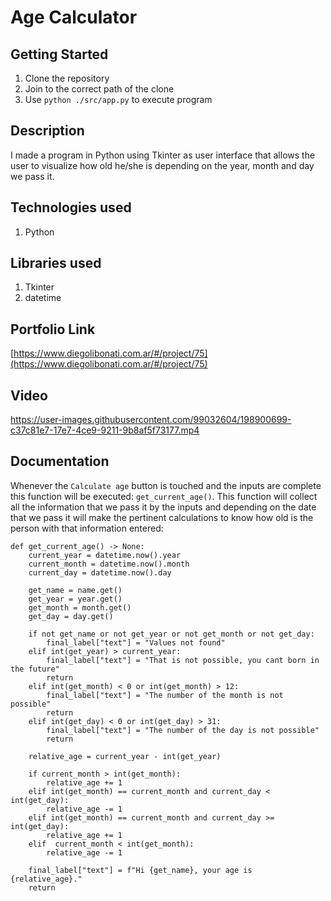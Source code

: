 # Age Calculator

## Getting Started

1. Clone the repository
2. Join to the correct path of the clone
3. Use `python ./src/app.py` to execute program

## Description

I made a program in Python using Tkinter as user interface that allows the user to visualize how old he/she is depending on the year, month and day we pass it.

## Technologies used

1. Python

## Libraries used

1. Tkinter
2. datetime

## Portfolio Link

[https://www.diegolibonati.com.ar/#/project/75](https://www.diegolibonati.com.ar/#/project/75)

## Video

https://user-images.githubusercontent.com/99032604/198900699-c37c81e7-17e7-4ce9-9211-9b8af5f73177.mp4

## Documentation

Whenever the `Calculate age` button is touched and the inputs are complete this function will be executed: `get_current_age()`. This function will collect all the information that we pass it by the inputs and depending on the date that we pass it will make the pertinent calculations to know how old is the person with that information entered:

```
def get_current_age() -> None:
    current_year = datetime.now().year
    current_month = datetime.now().month
    current_day = datetime.now().day

    get_name = name.get()
    get_year = year.get()
    get_month = month.get()
    get_day = day.get()

    if not get_name or not get_year or not get_month or not get_day:
        final_label["text"] = "Values not found"
    elif int(get_year) > current_year:
        final_label["text"] = "That is not possible, you cant born in the future"
        return
    elif int(get_month) < 0 or int(get_month) > 12:
        final_label["text"] = "The number of the month is not possible"
        return
    elif int(get_day) < 0 or int(get_day) > 31:
        final_label["text"] = "The number of the day is not possible"
        return

    relative_age = current_year - int(get_year)

    if current_month > int(get_month):
        relative_age += 1
    elif int(get_month) == current_month and current_day < int(get_day):
        relative_age -= 1
    elif int(get_month) == current_month and current_day >= int(get_day):
        relative_age += 1
    elif  current_month < int(get_month):
        relative_age -= 1
        
    final_label["text"] = f"Hi {get_name}, your age is {relative_age}."
    return
```
